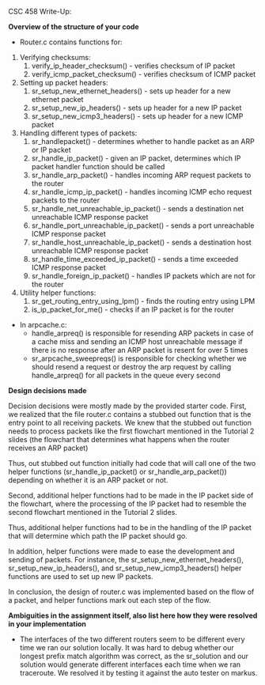 CSC 458 Write-Up:

**Overview of the structure of your code**

- Router.c contains functions for:

1. Verifying checksums:
   1. verify\_ip\_header\_checksum() - verifies checksum of IP packet
   2. verify\_icmp\_packet\_checksum() - verifies checksum of ICMP packet
2. Setting up packet headers:
   1. sr\_setup\_new\_ethernet\_headers() - sets up header for a new ethernet packet
   2. sr\_setup\_new\_ip\_headers() - sets up header for a new IP packet
   3. sr\_setup\_new\_icmp3\_headers() - sets up header for a  new ICMP packet
3. Handling different types of packets:
   1. sr\_handlepacket() - determines whether to handle packet as an ARP or IP packet
   2. sr\_handle\_ip\_packet() - given an IP packet, determines which IP packet handler function should be called
   3. sr\_handle\_arp\_packet() - handles incoming ARP request packets to the router
   4. sr\_handle\_icmp\_ip\_packet() - handles incoming ICMP echo request packets to the router
   5. sr\_handle\_net\_unreachable\_ip\_packet() - sends a destination net unreachable ICMP response packet
   6. sr\_handle\_port\_unreachable\_ip\_packet() - sends a port unreachable ICMP response packet
   7. sr\_handle\_host\_unreachable\_ip\_packet() - sends a destination host unreachable ICMP response packet
   8. sr\_handle\_time\_exceeded\_ip\_packet() -  sends a time exceeded ICMP response packet
   9. sr\_handle\_foreign\_ip\_packet() - handles IP packets which are not for the router
4. Utility helper functions:
   1. sr\_get\_routing\_entry\_using\_lpm() - finds the routing entry using LPM
   2. is\_ip\_packet\_for\_me() - checks if an IP packet is for the router

- In arpcache.c:
  - handle\_arpreq() is responsible for resending ARP packets in case of a cache miss and sending  an ICMP host unreachable message if there is no response after an ARP packet is resent for over 5 times
  - sr\_arpcache\_sweepreqs() is responsible for checking whether we should resend a request or destroy the arp request by calling handle\_arpreq() for all packets in the queue every second

**Design decisions made**

Decision decisions were mostly made by the provided starter code. First, we realized that the file router.c contains a stubbed out function that is the entry point to all receiving packets. We knew that the stubbed out function needs to process packets like the first flowchart mentioned in the Tutorial 2 slides (the flowchart that determines what happens when the router receives an ARP packet)

Thus, out stubbed out function initially had code that will call one of the two helper functions (sr\_handle\_ip\_packet() or sr\_handle\_arp\_packet()) depending on whether it is an ARP packet or not.

Second, additional helper functions had to be made in the IP packet side of the flowchart, where the processing of the IP packet had to resemble the second flowchart mentioned in the Tutorial 2 slides.


Thus, additional helper functions had to be in the handling of the IP packet that will determine which path the IP packet should go.

In addition, helper functions were made to ease the development and sending of packets. For instance, the sr\_setup\_new\_ethernet\_headers(), sr\_setup\_new\_ip\_headers(), and sr\_setup\_new\_icmp3\_headers() helper functions are used to set up new IP packets.

In conclusion, the design of router.c was implemented based on the flow of a packet, and helper functions mark out each step of the flow.

**Ambiguities in the assignment itself, also list here how they were resolved in your implementation**

- The interfaces of the two different routers seem to be different every time we ran our solution locally. It was hard to debug whether our longest prefix match algorithm was correct, as the sr\_solution and our solution would generate different interfaces each time when we ran traceroute. We resolved it by testing it against the auto tester on markus.
